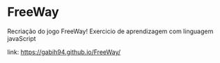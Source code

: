 # FreeWay

Recriação do jogo FreeWay! Exercicio de aprendizagem com linguagem javaScript

link: https://gabih94.github.io/FreeWay/
